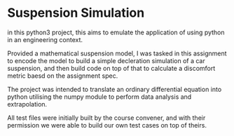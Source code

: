 # Suspension Simulation
in this python3 project, this aims to emulate the application of using python in an engineering context.

Provided a mathematical suspension model, I was tasked in this assignment to encode the model to build a simple decleration 
simulation of a car suspension, and then build code on top of that to calculate a discomfort metric baesd on
the assignment spec.

The project was intended to translate an ordinary differential equation into python utilising the numpy module
to perform data analysis and extrapolation.

All test files were initially built by the course convener, and with their permission we were able to build our own test cases on top of theirs.
